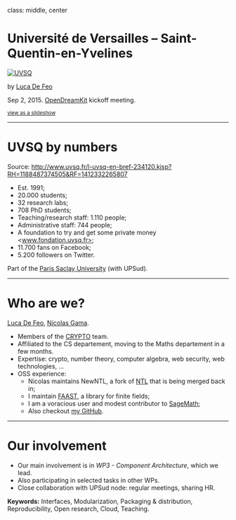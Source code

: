 class: middle, center

# Université de Versailles – Saint-Quentin-en-Yvelines

[![UVSQ](http://www.uvsq.fr/images/logo.png)](http://uvsq.fr)

by [Luca De Feo](http://defeo.lu/)

Sep 2, 2015. [OpenDreamKit](http://opendreamkit.org) kickoff meeting.

<small>[view as a slideshow](https://gnab.github.io/remark/remarkise?url=https://raw.githubusercontent.com/OpenDreamKit/OpenDreamKit.github.io/master/meetings/2015-09-02-Kickoff/Sites/UVSQ.md)</small>

---

# UVSQ by numbers

Source: <http://www.uvsq.fr/l-uvsq-en-bref-234120.kjsp?RH=1188487374505&RF=1412332265807>

- Est. 1991;
- 20.000 students;
- 32 research labs;
- 708 PhD students;
- Teaching/research staff: 1.110 people;
- Administrative staff: 744 people;
- A foundation to try and get some private money <www.fondation.uvsq.fr>;
- 11.700 fans on Facebook;
- 5.200 followers on Twitter.

Part of the [Paris Saclay University](https://www.universite-paris-saclay.fr/) (with UPSud).

---

# Who are we?

[Luca De Feo](http://defeo.lu/), [Nicolas Gama](http://gama.nicolas.free.fr/).

- Members of the [CRYPTO](http://www.prism.uvsq.fr/index.php/recherche-collaborations-transversales/crypto) team.
- Affiliated to the CS departement, moving to the Maths departement in a few months.
- Expertise: crypto, number theory, computer algebra, web security, web technologies, ...
- OSS experience:
  - Nicolas maintains NewNTL, a fork of [NTL](http://www.shoup.net/ntl/) that is being merged back in;
  - I maintain [FAAST](https://github.com/defeo/FAAST), a library for finite fields;
  - I am a voracious user and modest contributor to [SageMath](http://www.sagemath.org/); 
  - Also checkout [my GitHub](https://github.com/defeo).

---

# Our involvement

- Our main involvement is in *WP3 - Component Architecture*, which we lead.
- Also participating in selected tasks in other WPs.
- Close collaboration with UPSud node: regular meetings, sharing HR.
 
**Keywords:** Interfaces, Modularization, Packaging & distribution, Reproducibility, Open research, Cloud, Teaching.
